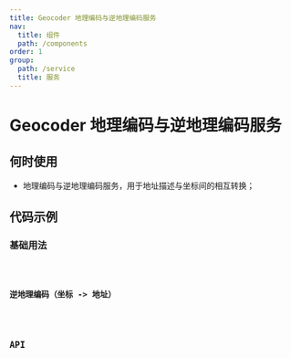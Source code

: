 ```yaml
---
title: Geocoder 地理编码与逆地理编码服务
nav:
  title: 组件
  path: /components
order: 1
group:
  path: /service
  title: 服务
---
```


# Geocoder 地理编码与逆地理编码服务

## 何时使用

-  地理编码与逆地理编码服务，用于地址描述与坐标间的相互转换；

## 代码示例

### 基础用法

<code src="./demo/demo-01.tsx" />

### 逆地理编码（坐标 -> 地址）

<code src="./demo/demo-02.tsx" />

## API

